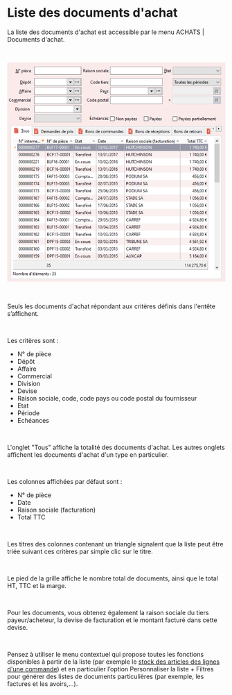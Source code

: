 # Liste des documents d'achat
La liste des documents d'achat est accessible par le menu ACHATS 
 | Documents d'achat.


 


![](ListeDocumentsAchat.png)


 


Seuls les documents d'achat répondant aux critères définis 
 dans l'entête s’affichent.


 


Les critères sont : 


* N° de pièce
* Dépôt
* Affaire
* Commercial
* Division
* Devise
* Raison sociale, code, code pays ou code postal 
 du fournisseur
* Etat
* Période
* Echéances


 


L'onglet "Tous" affiche la totalité des documents 
 d'achat. Les autres onglets affichent les documents d'achat d'un type 
 en particulier.


 


Les colonnes affichées par défaut sont :


* N° de pièce
* Date
* Raison sociale (facturation)
* Total TTC


 


Les titres des colonnes contenant un triangle signalent 
 que la liste peut être triée suivant ces critères par simple clic sur 
 le titre.


 


Le pied de la grille affiche le nombre total de documents, 
 ainsi que le total HT, TTC et la marge.


 


Pour les documents, vous obtenez également la raison sociale 
 du tiers payeur/acheteur, la devise de facturation et le montant facturé 
 dans cette devise.


 


Pensez à utiliser le menu contextuel qui propose toutes 
 les fonctions disponibles à partir de la liste (par exemple le [stock 
 des articles des lignes d'une commande](../../StockArticleLigneCommande/1/StockArticlesLignesCommande.md)) et en particulier l’option 
 Personnaliser la liste + Filtres pour générer des listes de documents 
 particulières (par exemple, les factures et les avoirs,...).


